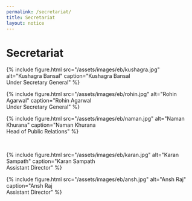 ```yaml
---
permalink: /secretariat/
title: Secretariat
layout: notice
---
```


<h1>Secretariat</h1>

{% include figure.html src="/assets/images/eb/kushagra.jpg" alt="Kushagra Bansal" caption="Kushagra Bansal<br>Under Secretary General" %}

{% include figure.html src="/assets/images/eb/rohin.jpg" alt="Rohin Agarwal" caption="Rohin Agarwal<br>Under Secretary General" %}

{% include figure.html src="/assets/images/eb/naman.jpg" alt="Naman Khurana" caption="Naman Khurana<br>Head of Public Relations" %}

<br>

{% include figure.html src="/assets/images/eb/karan.jpg" alt="Karan Sampath" caption="Karan Sampath<br>Assistant Director" %}

{% include figure.html src="/assets/images/eb/ansh.jpg" alt="Ansh Raj" caption="Ansh Raj<br>Assistant Director" %}
